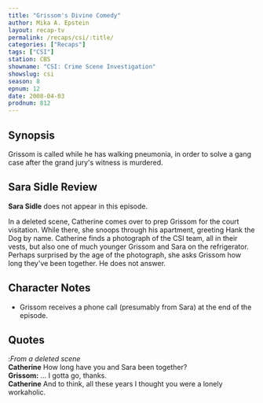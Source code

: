 ```yaml
---
title: "Grissom's Divine Comedy"
author: Mika A. Epstein
layout: recap-tv
permalink: /recaps/csi/:title/
categories: ["Recaps"]
tags: ["CSI"]
station: CBS
showname: "CSI: Crime Scene Investigation"
showslug: csi
season: 8
epnum: 12  
date: 2008-04-03
prodnum: 812  
---
```


## Synopsis

Grissom is called while he has walking pneumonia, in order to solve a gang case after the grand jury's witness is murdered.

## Sara Sidle Review

**Sara Sidle** does not appear in this episode.

In a deleted scene, Catherine comes over to prep Grissom for the court visitation. While there, she snoops through his apartment, greeting Hank the Dog by name. Catherine finds a photograph of the CSI team, all in their vests, but also one of much younger Grissom and Sara on the refrigerator. Perhaps surprised by the age of the photograph, she asks Grissom how long they've been together. He does not answer.

## Character Notes

* Grissom receives a phone call (presumably from Sara) at the end of the episode.

## Quotes

:_From a deleted scene_  
**Catherine** How long have you and Sara been together?  
**Grissom:** ... I gotta go, thanks.  
**Catherine** And to think, all these years I thought you were a lonely workaholic.

